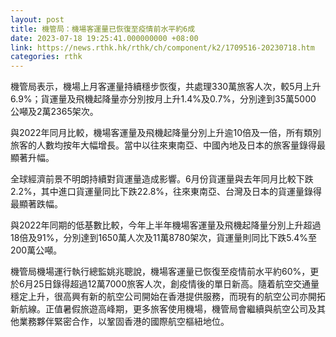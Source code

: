 ```yaml
---
layout: post
title: 機管局：機場客運量已恢復至疫情前水平約6成
date: 2023-07-18 19:25:41.000000000 +08:00
link: https://news.rthk.hk/rthk/ch/component/k2/1709516-20230718.htm
categories: rthk
---
```


機管局表示，機場上月客運量持續穩步恢復，共處理330萬旅客人次，較5月上升6.9%；貨運量及飛機起降量亦分別按月上升1.4%及0.7%，分別達到35萬5000 公噸及2萬2365架次。

與2022年同月比較，機場客運量及飛機起降量分別上升逾10倍及一倍，所有類別旅客的人數均按年大幅增長。當中以往來東南亞、中國內地及日本的旅客量錄得最顯著升幅。

全球經濟前景不明朗持續對貨運量造成影響。6月份貨運量與去年同月比較下跌2.2%，其中進口貨運量同比下跌22.8%，往來東南亞、台灣及日本的貨運量錄得最顯著跌幅。

與2022年同期的低基數比較，今年上半年機場客運量及飛機起降量分別上升超過18倍及91%，分別達到1650萬人次及11萬8780架次，貨運量則同比下跌5.4%至200萬公噸。

機管局機場運行執行總監姚兆聰說，機場客運量已恢復至疫情前水平約60%，更於6月25日錄得超過12萬7000旅客人次，創疫情後的單日新高。隨着航空交通量穩定上升，很高興有新的航空公司開始在香港提供服務，而現有的航空公司亦開拓新航線。正值暑假旅遊高峰期，更多旅客使用機場，機管局會繼續與航空公司及其他業務夥伴緊密合作，以鞏固香港的國際航空樞紐地位。
